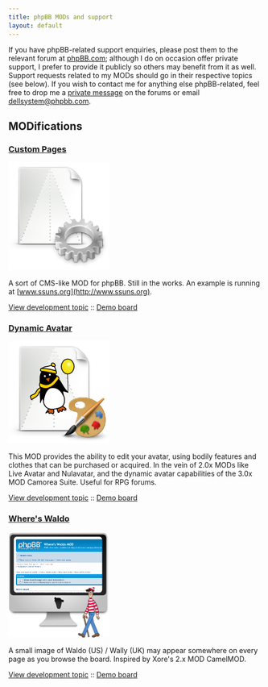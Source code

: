 ```yaml
---
title: phpBB MODs and support
layout: default
---
```


If you have phpBB-related support enquiries, please post them to the relevant forum at [phpBB.com](http://www.phpbb.com); although I do on occasion offer private support, I prefer to provide it publicly so others may benefit from it as well. Support requests related to my MODs should go in their respective topics (see below). If you wish to contact me for anything else phpBB-related, feel free to drop me a [private message](http://www.phpbb.com/community/ucp.php?i=pm&mode=compose&u=178433) on the forums or email dellsystem@phpbb.com.

MODifications
-------------

### [Custom Pages](/phpbb-custom-pages)

<a href="/phpbb-custom-pages"><img src="/img/phpbb/cp.png" class="leftfloat" /></a>

A sort of CMS-like MOD for phpBB. Still in the works. An example is running at [www.ssuns.org](http://www.ssuns.org).

[View development topic](http://www.phpbb.com "Not available yet") :: [Demo board](http://phpbb.dellsystem.me/cp/)

### [Dynamic Avatar](/phpbb-dynamic-avatar)

<a href="/phpbb-dynamic-avatar"><img src="/img/phpbb/dynamo.png" class="leftfloat" /></a>

This MOD provides the ability to edit your avatar, using bodily features and clothes that can be purchased or acquired. In the vein of 2.0x MODs like Live Avatar and Nulavatar, and the dynamic avatar capabilities of the 3.0x MOD Camorea Suite. Useful for RPG forums.

[View development topic](http://www.phpbb.com/community/viewtopic.php?f=70&t=1823845) :: [Demo board](http://phpbb.dellsystem.me/dynamo/)

### [Where's Waldo](/phpbb-waldo)

<a href="/phpbb-waldo"><img src="/img/phpbb/waldo.png" class="leftfloat" /></a>

A small image of Waldo (US) / Wally (UK) may appear somewhere on every page as you browse the board. Inspired by Xore's 2.x MOD CamelMOD.

[View development topic](http://www.phpbb.com/community/viewtopic.php?f=70&t=2092309) :: [Demo board](http://phpbb.dellsystem.me/waldo/)

